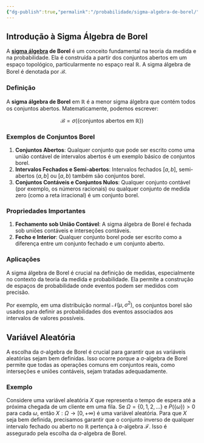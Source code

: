 ```yaml
---
{"dg-publish":true,"permalink":"/probabilidade/sigma-algebra-de-borel/","created":"2025-05-20T13:30:13.852-03:00"}
---
```



## Introdução à Sigma Álgebra de Borel

A **[sigma álgebra](Sigma-Álgebra) de Borel** é um conceito fundamental na teoria da medida e na probabilidade. Ela é construída a partir dos conjuntos abertos em um espaço topológico, particularmente no espaço real $\mathbb{R}$. A sigma álgebra de Borel é denotada por $\mathcal{B}$.

### Definição

A **sigma álgebra de Borel** em $\mathbb{R}$ é a menor sigma álgebra que contém todos os conjuntos abertos. Matematicamente, podemos escrever:

$$
\mathcal{B} = \sigma(\{\text{conjuntos abertos em } \mathbb{R}\})
$$

### Exemplos de Conjuntos Borel

1. **Conjuntos Abertos**: Qualquer conjunto que pode ser escrito como uma união contável de intervalos abertos é um exemplo básico de conjuntos borel.
2. **Intervalos Fechados e Semi-abertos**: Intervalos fechados $[a, b]$, semi-abertos $(a, b]$ ou $[a, b)$ também são conjuntos borel.
3. **Conjuntos Contáveis e Conjuntos Nulos**: Qualquer conjunto contável (por exemplo, os números racionais) ou qualquer conjunto de medida zero (como a reta irracional) é um conjunto borel.

### Propriedades Importantes

1. **Fechamento sob União Contável**: A sigma álgebra de Borel é fechada sob uniões contáveis e interseções contáveis.
2. **Fecho e Interior**: Qualquer conjunto borel pode ser escrito como a diferença entre um conjunto fechado e um conjunto aberto.

### Aplicações

A sigma álgebra de Borel é crucial na definição de medidas, especialmente no contexto da teoria da medida e probabilidade. Ela permite a construção de espaços de probabilidade onde eventos podem ser medidos com precisão.

Por exemplo, em uma distribuição normal $\mathcal{N}(\mu, \sigma^2)$, os conjuntos borel são usados para definir as probabilidades dos eventos associados aos intervalos de valores possíveis.

## Variável Aleatória

A escolha da σ-algebra de Borel é crucial para garantir que as variáveis aleatórias sejam bem definidas. Isso ocorre porque a σ-algebra de Borel permite que todas as operações comuns em conjuntos reais, como interseções e uniões contáveis, sejam tratadas adequadamente.

### Exemplo

Considere uma variável aleatória $X$ que representa o tempo de espera até a próxima chegada de um cliente em uma fila. Se $\Omega = \{0, 1, 2, \ldots\}$ e $P(\{\omega\}) > 0$ para cada $\omega$, então $X: \Omega \to [0, +\infty)$ é uma variável aleatória. Para que $X$ seja bem definida, precisamos garantir que o conjunto inverso de qualquer intervalo fechado ou aberto no $\mathbb{R}$ pertença à σ-algebra $\mathcal{F}$. Isso é assegurado pela escolha da σ-algebra de Borel.
